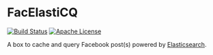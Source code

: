 <!--
Licensed to the Apache Software Foundation (ASF) under one or more
contributor license agreements.  See the NOTICE file distributed with
this work for additional information regarding copyright ownership.
The ASF licenses this file to You under the Apache License, Version 2.0
(the "License"); you may not use this file except in compliance with
the License.  You may obtain a copy of the License at

    http://www.apache.org/licenses/LICENSE-2.0

Unless required by applicable law or agreed to in writing, software
distributed under the License is distributed on an "AS IS" BASIS,
WITHOUT WARRANTIES OR CONDITIONS OF ANY KIND, either express or implied.
See the License for the specific language governing permissions and
limitations under the License.
-->
# FacElastiCQ

[![Build Status][ti]][tl] [![Apache License][li]][ll]

A box to cache and query Facebook post(s) powered by [Elasticsearch](https://www.elastic.co/products/elasticsearch).

[ti]: https://travis-ci.org/agebhar1/facelasticq.svg?branch=master
[tl]: https://travis-ci.org/agebhar1/facelasticq
[li]: https://img.shields.io/badge/license-ASL-blue.svg
[ll]: https://www.apache.org/licenses/LICENSE-2.0
